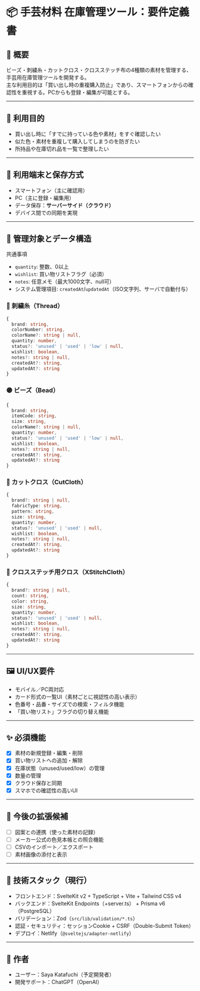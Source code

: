 # 📦 手芸材料 在庫管理ツール：要件定義書

## 🧭 概要

ビーズ・刺繍糸・カットクロス・クロスステッチ布の4種類の素材を管理する、手芸用在庫管理ツールを開発する。  
主な利用目的は「買い出し時の重複購入防止」であり、スマートフォンからの確認性を重視する。PCからも登録・編集が可能とする。

---

## 🎯 利用目的

- 買い出し時に「すでに持っている色や素材」をすぐ確認したい
- 似た色・素材を重複して購入してしまうのを防ぎたい
- 所持品や在庫切れ品を一覧で整理したい

---

## 📱 利用端末と保存方式

- スマートフォン（主に確認用）
- PC（主に登録・編集用）
- データ保存：**サーバーサイド（クラウド）**
- デバイス間での同期を実現

---

## 🧩 管理対象とデータ構造

共通事項

- `quantity`: 整数、0以上
- `wishlist`: 買い物リストフラグ（必須）
- `notes`: 任意メモ（最大1000文字、null可）
- システム管理項目: `createdAt`/`updatedAt`（ISO文字列、サーバで自動付与）

### 🧵 刺繍糸（Thread）

```ts
{
  brand: string,
  colorNumber: string,
  colorName?: string | null,
  quantity: number,
  status?: 'unused' | 'used' | 'low' | null,
  wishlist: boolean,
  notes?: string | null,
  createdAt?: string,
  updatedAt?: string
}
```

### 🟣 ビーズ（Bead）

```ts
{
  brand: string,
  itemCode: string,
  size: string,
  colorName?: string | null,
  quantity: number,
  status?: 'unused' | 'used' | 'low' | null,
  wishlist: boolean,
  notes?: string | null,
  createdAt?: string,
  updatedAt?: string
}
```

### 🧵 カットクロス（CutCloth）

```ts
{
  brand?: string | null,
  fabricType: string,
  pattern: string,
  size: string,
  quantity: number,
  status?: 'unused' | 'used' | null,
  wishlist: boolean,
  notes?: string | null,
  createdAt?: string,
  updatedAt?: string
}
```

### 🧵 クロスステッチ用クロス（XStitchCloth）

```ts
{
  brand?: string | null,
  count: string,
  color: string,
  size: string,
  quantity: number,
  status?: 'unused' | 'used' | null,
  wishlist: boolean,
  notes?: string | null,
  createdAt?: string,
  updatedAt?: string
}
```

---

## 🖼️ UI/UX要件

- モバイル／PC両対応
- カード形式の一覧UI（素材ごとに視認性の高い表示）
- 色番号・品番・サイズでの検索・フィルタ機能
- 「買い物リスト」フラグの切り替え機能

---

## ✨ 必須機能

- [x] 素材の新規登録・編集・削除
- [x] 買い物リストへの追加・解除
- [x] 在庫状態（unused/used/low）の管理
- [x] 数量の管理
- [x] クラウド保存と同期
- [x] スマホでの確認性の高いUI

---

## 🌱 今後の拡張候補

- [ ] 図案との連携（使った素材の記録）
- [ ] メーカー公式の色見本帳との照合機能
- [ ] CSVのインポート／エクスポート
- [ ] 素材画像の添付と表示

---

## 🚧 技術スタック（現行）

- フロントエンド：SvelteKit v2 + TypeScript + Vite + Tailwind CSS v4
- バックエンド：SvelteKit Endpoints（+server.ts） + Prisma v6（PostgreSQL）
- バリデーション：Zod（`src/lib/validation/*.ts`）
- 認証・セキュリティ：セッションCookie + CSRF（Double-Submit Token）
- デプロイ：Netlify（`@sveltejs/adapter-netlify`）

---

## 👤 作者

- ユーザー：Saya Katafuchi（予定開発者）
- 開発サポート：ChatGPT（OpenAI）
